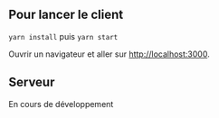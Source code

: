 ## Pour lancer le client

`yarn install` puis `yarn start`

Ouvrir un navigateur et aller sur [http://localhost:3000](http://localhost:3000).

## Serveur

En cours de développement
